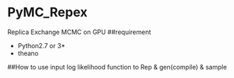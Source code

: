 # PyMC_Repex
Replica Exchange MCMC on GPU
##requirement
 - Python2.7 or 3*
 - theano
  
 
##How to use
input log likelihood function to Rep & gen(compile) & sample 

